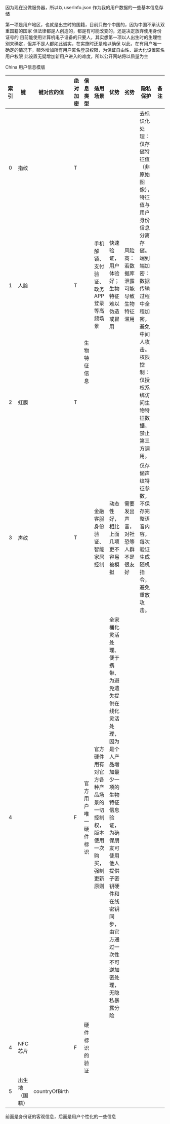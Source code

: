 因为现在没做服务器，所以以 userInfo.json 作为我的用户数据的一些基本信息存储

第一项是用户地区，也就是出生时的国籍，目前只做个中国的，因为中国不承认双重国籍的国家
但法律都是人创造的，都是有可能改变的，还是决定放弃使用身份证号的
目前能使用计算机电子设备的只要人，其实想第一项以人出生时的生理性别来确定，但并不是人都如此诚实，在实施时还是难以确保
以此，在有用户唯一确定的情况下，额外增加所有用户匿名登录权限，为保证自由性、最大化设置匿名用户权限
此设置无疑增加新用户进入的难度，所以公开网站将以质量为主

China 用户信息模版

<table>
    <thead>
        <tr><th>索引</th><th>键</th><th>键对应的值</th><th>绝对加密</th><th>信息类型</th><th>适用场景</th><th>优势</th><th>劣势</th><th>隐私保护</th><th>备注</th></tr>
    </thead>
    <tbody>
        <tr><td>0</td><td>指纹</td><td></td><td>T</td><td rowspan="4">生物特征信息</td><td rowspan="3">手机解锁、支付验证、政务 APP 登录等高频场景</td><td rowspan="3">快速验证，用户体验好；生物特征难以伪造或冒用</td><td rowspan="3">风险高：若数据库泄露可能导致生物特征滥用</td><td rowspan="3">去标识化处理：仅存储特征值（非原始图像），特征值与用户身份信息分离存储。
端到端加密：数据传输过程中全程加密，避免中间人攻击。
权限控制：仅授权系统访问生物特征数据，禁止第三方调用。</td><td></td></tr>
        <tr><td>1</td><td>人脸</td><td></td><td>T</td><td></td></tr>
        <tr><td>2</td><td>虹膜</td><td></td><td>T</td><td></td></tr>
        <tr><td>3</td><td>声纹</td><td></td><td>T</td><td>金融客服身份验证、智能家居控制</td><td>动态性好，相比上面几项更不容易被模拟</td><td>需要发出声音，对社恐等人群不是很友好</td><td>仅存储声纹特征参数，不保存完整语音内容，每次验证生成随机指令，避免重放攻击。</td><td></tr>
        <tr><td>4</td><td></td><td></td><td>F</td><td>官方用户唯一硬件标识</td><td>官方硬件用有对官方各种产品场景的一切控制权，版本使用一次购买，强制更新原则</td><td>全家桶化灵活处理、便于携带、为避免遗失提供在线化灵活处理，因为是个人产品增加最少一项的生物特征信息验证，为确保朋友可使用他人提供子密钥硬件和在线密钥同步，由官方通过一次性不可逆加密处理，无隐私暴露分险</td><td></td><td></td><td></td></tr>
        <tr><td>4</td><td>NFC芯片</td><td></td><td>F</td><td>硬件标识的验证</td><td></td></tr>
        <tr><td>5</td><td>出生地（国籍）</td><td>countryOfBirth</td><td></td><td></td><td></td></tr>
    </tbody>
</table>
<style>
    table tbody tr td:nth-of-type(1),
    table tbody tr td:nth-of-type(3) {
        text-align: center;
    }
</style>


前面是身份证的客观信息，后面是用户个性化的一些信息
